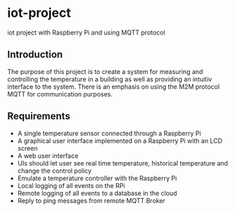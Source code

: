 # iot-project
iot project with Raspberry Pi and using MQTT protocol
## Introduction
The purpose of this project is to create a system for measuring and controlling the temperature in a building as well as providing an intuitiv interface to the system.
There is an emphasis on using the M2M protocol MQTT for communication purposes.

## Requirements
* A single temperature sensor connected through a Raspberry Pi
* A graphical user interface implemented on a Raspberry Pi with an LCD screen
* A web user interface
* UIs should let user see real time temperature, historical temperature and change the control policy
* Emulate a temperature controller with the Raspberry Pi
* Local logging of all events on the RPi
* Remote logging of all events to a database in the cloud
* Reply to ping messages from remote MQTT Broker

